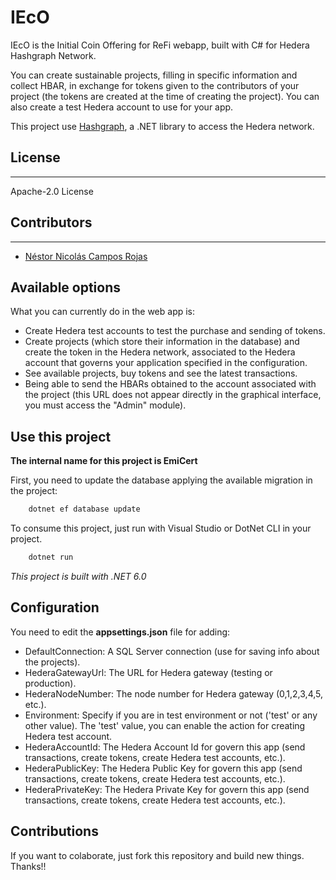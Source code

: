 # IEcO
IEcO is the Initial Coin Offering for ReFi webapp, built with C# for Hedera Hashgraph Network.

You can create sustainable projects, filling in specific information and collect HBAR, in exchange for tokens given to the contributors of your project (the tokens are created at the time of creating the project).
You can also create a test Hedera account to use for your app.

This project use [Hashgraph](https://bugbytesinc.github.io/Hashgraph/), a .NET library to access the Hedera network.

## License
----
Apache-2.0 License
 
## Contributors
----

- [Néstor Nicolás Campos Rojas](https://www.linkedin.com/in/nescampos/)


## Available options

What you can currently do in the web app is:
- Create Hedera test accounts to test the purchase and sending of tokens.
- Create projects (which store their information in the database) and create the token in the Hedera network, associated to the Hedera account that governs your application specified in the configuration.
- See available projects, buy tokens and see the latest transactions.
- Being able to send the HBARs obtained to the account associated with the project (this URL does not appear directly in the graphical interface, you must access the "Admin" module).



## Use this project
**The internal name for this project is EmiCert**

First, you need to update the database applying the available migration in the project:
```sh
    dotnet ef database update
```

To consume this project, just run with Visual Studio or DotNet CLI in your project.

```sh
    dotnet run
```

*This project is built with .NET 6.0*

## Configuration

You need to edit the **appsettings.json** file for adding:
- DefaultConnection: A SQL Server connection (use for saving info about the projects).
- HederaGatewayUrl: The URL for Hedera gateway (testing or production).
- HederaNodeNumber: The node number for Hedera gateway (0,1,2,3,4,5, etc.).
- Environment: Specify if you are in test environment or not ('test' or any other value). The 'test' value, you can enable the action for creating Hedera test account.
- HederaAccountId: The Hedera Account Id for govern this app (send transactions, create tokens, create Hedera test accounts, etc.).
- HederaPublicKey: The Hedera Public Key for govern this app (send transactions, create tokens, create Hedera test accounts, etc.).
- HederaPrivateKey: The Hedera Private Key for govern this app (send transactions, create tokens, create Hedera test accounts, etc.).

## Contributions

If you want to colaborate, just fork this repository and build new things. Thanks!!
